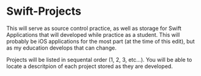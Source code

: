 # Swift-Projects

This will serve as source control practice, as well as storage for Swift Applications that will developed while practice as a student. This will probably be iOS applications for the most part (at the time of this edit), but as my education develops that can change.

Projects will be listed in sequental order (1, 2, 3, etc...). You will be able to locate a descritpion of each project stored as they are developed.
